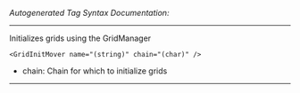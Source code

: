 _Autogenerated Tag Syntax Documentation:_

---
Initializes grids using the GridManager

```
<GridInitMover name="(string)" chain="(char)" />
```

-   chain: Chain for which to initialize grids

---
